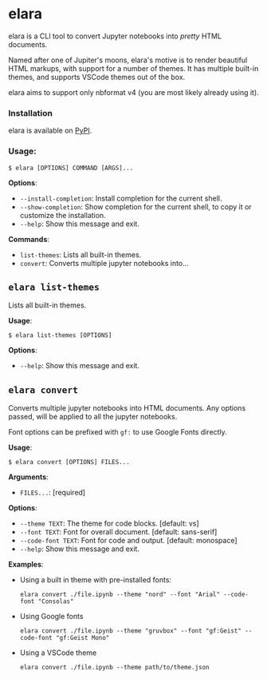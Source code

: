 # elara

elara is a CLI tool to convert Jupyter notebooks into *pretty* HTML documents.

Named after one of Jupiter's moons, elara's motive is to render beautiful HTML markups, with support for a number of themes. It has multiple built-in themes, and supports VSCode themes out of the box. 

elara aims to support only nbformat v4 (you are most likely already using it).


### Installation

elara is available on [PyPI](https://pypi.org/project/elara).



### **Usage**:

```console
$ elara [OPTIONS] COMMAND [ARGS]...
```

**Options**:

* `--install-completion`: Install completion for the current shell.
* `--show-completion`: Show completion for the current shell, to copy it or customize the installation.
* `--help`: Show this message and exit.

**Commands**:

* `list-themes`: Lists all built-in themes.
* `convert`: Converts multiple jupyter notebooks into...

## `elara list-themes`

Lists all built-in themes.

**Usage**:

```console
$ elara list-themes [OPTIONS]
```

**Options**:

* `--help`: Show this message and exit.

## `elara convert`

Converts multiple jupyter notebooks into HTML documents. Any options passed, will be applied to all
the jupyter notebooks.

Font options can be prefixed with `gf:` to use Google Fonts directly.

**Usage**:

```console
$ elara convert [OPTIONS] FILES...
```

**Arguments**:

* `FILES...`: [required]

**Options**:

* `--theme TEXT`: The theme for code blocks.  [default: vs]
* `--font TEXT`: Font for overall document.  [default: sans-serif]
* `--code-font TEXT`: Font for code and output.  [default: monospace]
* `--help`: Show this message and exit.

**Examples**:

* Using a built in theme with pre-installed fonts:
	```console
	elara convert ./file.ipynb --theme "nord" --font "Arial" --code-font "Consolas"
	```

* Using Google fonts
	```console
	elara convert ./file.ipynb --theme "gruvbox" --font "gf:Geist" --code-font "gf:Geist Mono"
	```

* Using a VSCode theme
	```console
	elara convert ./file.ipynb --theme path/to/theme.json 
	```